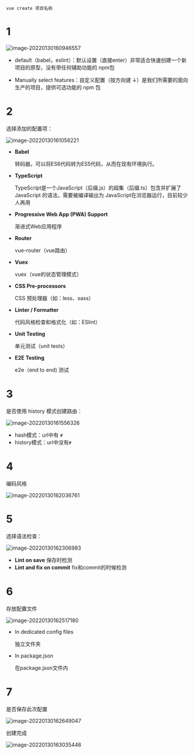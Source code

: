 ```
vue create 项目名称
```

# 1

![image-20220130160946557](创建项目.assets/image-20220130160946557.png)

- default（babel，eslint）：默认设置（直接enter）非常适合快速创建一个新项目的原型，没有带任何辅助功能的 npm包

- Manually select features：自定义配置（按方向键 ↓）是我们所需要的面向生产的项目，提供可选功能的 npm 包



# 2

选择添加的配置项：

![image-20220130161056221](创建项目.assets/image-20220130161056221.png)

- **Babel** 

  转码器，可以将ES6代码转为ES5代码，从而在现有环境执行。 

- **TypeScript**

  TypeScript是一个JavaScript（后缀.js）的超集（后缀.ts）包含并扩展了 JavaScript 的语法，需要被编译输出为 JavaScript在浏览器运行，目前较少人再用

- **Progressive Web App (PWA) Support**

  渐进式Web应用程序

- **Router** 

  vue-router（vue路由）

- **Vuex** 

  vuex（vue的状态管理模式）

- **CSS Pre-processors** 

  CSS 预处理器（如：less、sass）

- **Linter / Formatter**

  代码风格检查和格式化（如：ESlint）

- **Unit Testing**

  单元测试（unit tests）

- **E2E Testing** 

  e2e（end to end) 测试

# 3

是否使用 history 模式创建路由：

![image-20220130161556326](创建项目.assets/image-20220130161556326.png)

- hash模式：url中有 `#`
- history模式：url中没有`#`



# 4

编码风格

![image-20220130162036761](创建项目.assets/image-20220130162036761.png)



# 5

选择语法检查：

![image-20220130162306983](创建项目.assets/image-20220130162306983.png)

- **Lint on save** 保存时检测
- **Lint and fix on commit** fix和commit的时候检测



# 6

存放配置文件

![image-20220130162517180](创建项目.assets/image-20220130162517180.png)

- In dedicated config files

  独立文件夹

- In package.json

  在package.json文件内



# 7

是否保存此次配置

![image-20220130162649047](创建项目.assets/image-20220130162649047.png)





创建完成

![image-20220130163035446](创建项目.assets/image-20220130163035446.png)
